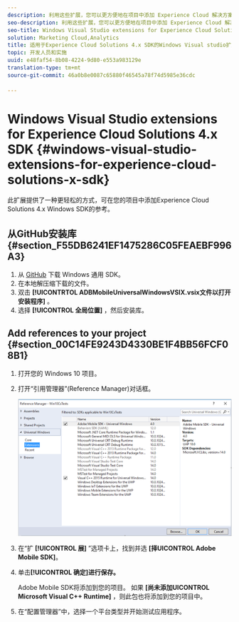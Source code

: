 ```yaml
---
description: 利用这些扩展，您可以更方便地在项目中添加 Experience Cloud 解决方案 4.x Windows SDK 的引用。
seo-description: 利用这些扩展，您可以更方便地在项目中添加 Experience Cloud 解决方案 4.x Windows SDK 的引用。
seo-title: Windows Visual Studio extensions for Experience Cloud Solutions 4.x SDK
solution: Marketing Cloud,Analytics
title: 适用于Experience Cloud Solutions 4.x SDK的Windows Visual studio扩展
topic: 开发人员和实施
uuid: e48faf54-8b08-4224-9d80-e553a983129e
translation-type: tm+mt
source-git-commit: 46a0b8e0087c65880f46545a78f74d5985e36cdc

---
```



# Windows Visual Studio extensions for Experience Cloud Solutions 4.x SDK {#windows-visual-studio-extensions-for-experience-cloud-solutions-x-sdk}

此扩展提供了一种更轻松的方式，可在您的项目中添加Experience Cloud Solutions 4.x Windows SDK的参考。

## 从GitHub安装库 {#section_F55DB6241EF1475286C05FEAEBF996A3}

1. 从 [GitHub](https://github.com/Adobe-Marketing-Cloud/mobile-services/releases) 下载 Windows 通用 SDK。
1. 在本地解压缩下载的文件。
1. 双击 **[!UICONTRTOL ADBMobileUniversalWindowsVSIX.vsix文件以打开安装程序]** 。
1. 选择 **[!UICONTROL 全局位置]** ，然后安装库。

## Add references to your project {#section_00C14FE9243D4330BE1F4BB56FCF08B1}

1. 打开您的 Windows 10 项目。
1. 打开“引用管理器”(Reference Manager)对话框。

   ![](assets/ref_manager.png)

1. 在“扩 **[!UICONTROL 展]** ”选项卡上，找到并选 **[择UICONTROL Adobe Mobile SDK]**。
1. 单击&#x200B;**[!UICONTROL 确定]进行保存。**

   Adobe Mobile SDK将添加到您的项目。 如果 **[尚未添加UICONTROL Microsoft Visual C++ Runtime]** ，则此包也将添加到您的项目中。

1. 在“配置管理器”中，选择一个平台类型并开始测试应用程序。

